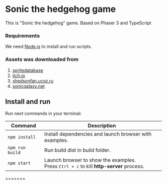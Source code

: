# Sonic the hedgehog game

This is "Sonic the hedgehog" game. Based on Phaser 3 and TypeScript

### Requirements

We need [Node.js](https://nodejs.org) to install and run scripts.

### Assets was downloaded from
1. [spritedatabase](http://spritedatabase.net/)
1. [itch.io](https://itch.io)
1. [shedsonfan.ucoz.ru](http://shedsonfan.ucoz.ru)
1. [sonicgalaxy.net](http://www.sonicgalaxy.net)

## Install and run

Run next commands in your terminal:

| Command | Description |
|---------|-------------|
| `npm install` | Install dependencies and launch browser with examples.|
| `npm run build` | Run build dist in build folder.|
| `npm start` | Launch browser to show the examples. <br> Press `Ctrl + c` to kill **http-server** process. |
=======
